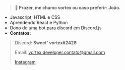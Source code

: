 > **👋 Prazer, me chamo vortex ou caso preferir: João.**
- Javascript; HTML e CSS
- Aprendendo React e Python
- Dono de uma bot para discord em Discord.js
-  **Contatos:**
> Discord: **Sweet' vortex#2426**
> 
> Email: vortex.developer.contato@gmail.com
>
> [Instagram](https://instagram.com/o.joao.andre)
